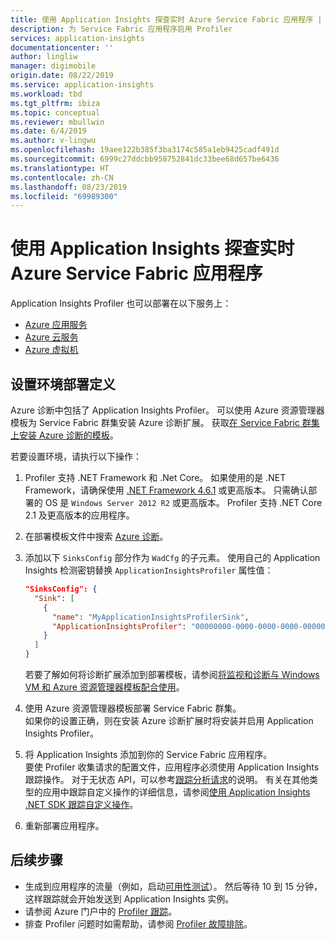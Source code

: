 ```yaml
---
title: 使用 Application Insights 探查实时 Azure Service Fabric 应用程序 | Azure Docs
description: 为 Service Fabric 应用程序启用 Profiler
services: application-insights
documentationcenter: ''
author: lingliw
manager: digimobile
origin.date: 08/22/2019
ms.service: application-insights
ms.workload: tbd
ms.tgt_pltfrm: ibiza
ms.topic: conceptual
ms.reviewer: mbullwin
ms.date: 6/4/2019
ms.author: v-lingwu
ms.openlocfilehash: 19aee122b385f3ba3174c585a1eb9425cadf491d
ms.sourcegitcommit: 6999c27ddcbb958752841dc33bee68d657be6436
ms.translationtype: HT
ms.contentlocale: zh-CN
ms.lasthandoff: 08/23/2019
ms.locfileid: "69989300"
---
```

# <a name="profile-live-azure-service-fabric-applications-with-application-insights"></a>使用 Application Insights 探查实时 Azure Service Fabric 应用程序

Application Insights Profiler 也可以部署在以下服务上：
* [Azure 应用服务](profiler.md?toc=/azure/azure-monitor/toc.json)
* [Azure 云服务](profiler-cloudservice.md?toc=/azure/azure-monitor/toc.json)
* [Azure 虚拟机](profiler-vm.md?toc=/azure/azure-monitor/toc.json)

## <a name="set-up-the-environment-deployment-definition"></a>设置环境部署定义

Azure 诊断中包括了 Application Insights Profiler。 可以使用 Azure 资源管理器模板为 Service Fabric 群集安装 Azure 诊断扩展。 获取[在 Service Fabric 群集上安装 Azure 诊断的模板](https://github.com/Azure/azure-docs-json-samples/blob/master/application-insights/ServiceFabricCluster.json)。

若要设置环境，请执行以下操作：

1. Profiler 支持 .NET Framework 和 .Net Core。 如果使用的是 .NET Framework，请确保使用 [.NET Framework 4.6.1](https://docs.microsoft.com/dotnet/framework/migration-guide/how-to-determine-which-versions-are-installed?view=azure-dotnet) 或更高版本。 只需确认部署的 OS 是 `Windows Server 2012 R2` 或更高版本。 Profiler 支持 .NET Core 2.1 及更高版本的应用程序。

1. 在部署模板文件中搜索 [Azure 诊断](../../azure-monitor/platform/diagnostics-extension-overview.md)。

1. 添加以下 `SinksConfig` 部分作为 `WadCfg` 的子元素。 使用自己的 Application Insights 检测密钥替换 `ApplicationInsightsProfiler` 属性值：  

      ```json
      "SinksConfig": {
        "Sink": [
          {
            "name": "MyApplicationInsightsProfilerSink",
            "ApplicationInsightsProfiler": "00000000-0000-0000-0000-000000000000"
          }
        ]
      }
      ```

      若要了解如何将诊断扩展添加到部署模板，请参阅[将监视和诊断与 Windows VM 和 Azure 资源管理器模板配合使用](https://docs.microsoft.com/azure/virtual-machines/windows/extensions-diagnostics-template?toc=%2fazure%2fvirtual-machines%2fwindows%2ftoc.json)。

1. 使用 Azure 资源管理器模板部署 Service Fabric 群集。  
  如果你的设置正确，则在安装 Azure 诊断扩展时将安装并启用 Application Insights Profiler。 

1. 将 Application Insights 添加到你的 Service Fabric 应用程序。  
  要使 Profiler 收集请求的配置文件，应用程序必须使用 Application Insights 跟踪操作。 对于无状态 API，可以参考[跟踪分析请求](profiler-trackrequests.md?toc=/azure/azure-monitor/toc.json)的说明。 有关在其他类型的应用中跟踪自定义操作的详细信息，请参阅[使用 Application Insights .NET SDK 跟踪自定义操作](custom-operations-tracking.md?toc=/azure/azure-monitor/toc.json)。

1. 重新部署应用程序。


## <a name="next-steps"></a>后续步骤

* 生成到应用程序的流量（例如，启动[可用性测试](monitor-web-app-availability.md)）。 然后等待 10 到 15 分钟，这样跟踪就会开始发送到 Application Insights 实例。
* 请参阅 Azure 门户中的 [Profiler 跟踪](profiler-overview.md?toc=/azure/azure-monitor/toc.json)。
* 排查 Profiler 问题时如需帮助，请参阅 [Profiler 故障排除](profiler-troubleshooting.md?toc=/azure/azure-monitor/toc.json)。




